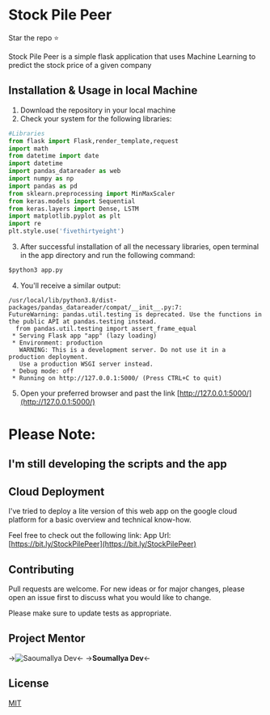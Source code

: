 # Stock Pile Peer

Star the repo :star:

Stock Pile Peer is a simple flask application that uses Machine Learning to predict the stock price of a given company

## Installation & Usage in local Machine

1. Download the repository in your local machine
2. Check your system for the following libraries:
```python
#Libraries
from flask import Flask,render_template,request
import math
from datetime import date
import datetime
import pandas_datareader as web
import numpy as np
import pandas as pd
from sklearn.preprocessing import MinMaxScaler
from keras.models import Sequential
from keras.layers import Dense, LSTM
import matplotlib.pyplot as plt
import re
plt.style.use('fivethirtyeight') 
```
3. After successful installation of all the necessary libraries, open terminal in the app directory and run the following command:
```python
$python3 app.py
```
4. You'll receive a similar output:
```
/usr/local/lib/python3.8/dist-packages/pandas_datareader/compat/__init__.py:7: 
FutureWarning: pandas.util.testing is deprecated. Use the functions in the public API at pandas.testing instead.
  from pandas.util.testing import assert_frame_equal
 * Serving Flask app "app" (lazy loading)
 * Environment: production
   WARNING: This is a development server. Do not use it in a production deployment.
   Use a production WSGI server instead.
 * Debug mode: off
 * Running on http://127.0.0.1:5000/ (Press CTRL+C to quit)
```
5. Open your preferred browser and past the link [http://127.0.0.1:5000/](http://127.0.0.1:5000/)


# Please Note: 
 ## I'm still developing the scripts and the app

## Cloud Deployment

I've tried to deploy a lite version of this web app on the google cloud platform for a basic overview and technical know-how.

Feel free to check out the following link:
    App Url: [https://bit.ly/StockPilePeer](https://bit.ly/StockPilePeer)

## Contributing
Pull requests are welcome. For new ideas or for major changes, please open an issue first to discuss what you would like to change.

Please make sure to update tests as appropriate.

## Project Mentor 
<!-- <p align="center"><img src="https://avatars2.githubusercontent.com/u/55331884?s=400&u=b5d129bb2393f5487c06d5e2b0ac1e7c48e43c25&v=4" width="60%"></p> -->
->![Saoumallya Dev](https://avatars2.githubusercontent.com/u/55331884?s=400&u=b5d129bb2393f5487c06d5e2b0ac1e7c48e43c25&v=4)<-
->**Soumallya Dev**<- 

## License
[MIT](https://choosealicense.com/licenses/mit/)
